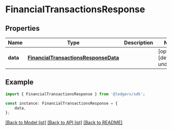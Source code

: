 # FinancialTransactionsResponse


## Properties

Name | Type | Description | Notes
------------ | ------------- | ------------- | -------------
**data** | [**FinancialTransactionsResponseData**](FinancialTransactionsResponseData.md) |  | [optional] [default to undefined]

## Example

```typescript
import { FinancialTransactionsResponse } from '@ledgerx/sdk';

const instance: FinancialTransactionsResponse = {
    data,
};
```

[[Back to Model list]](../README.md#documentation-for-models) [[Back to API list]](../README.md#documentation-for-api-endpoints) [[Back to README]](../README.md)
